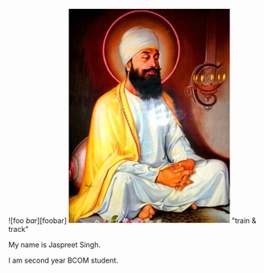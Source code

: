 ![foo *bar*][foobar]
![FOOBAR](image.jpg)
"train & track"

My name is Jaspreet Singh.

I am second year BCOM student.
